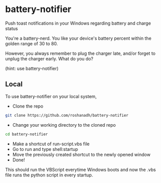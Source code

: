 # battery-notifier
Push toast notifications in your Windows regarding battery and charge status

You're a battery-nerd. You like your device's battery percent within the golden range of 30 to 80.

However, you always remember to plug the charger late, and/or forget to unplug the charger early. What do you do?

(hint: use battery-notifier)

## Local
To use battery-notifier on your local system,

* Clone the repo
```sh
git clone https://github.com/roshanadh/battery-notifier
```
* Change your working directory to the cloned repo
```sh
cd battery-notifier
```
* Make a shortcut of run-script.vbs file
* Go to run and type shell:startup
* Move the previously created shortcut to the newly opened window
* Done!

This should run the VBScript everytime Windows boots and now the .vbs file runs the python script in every startup.
